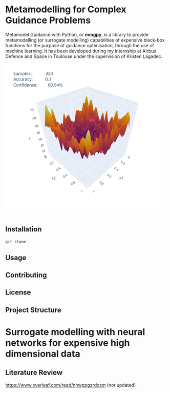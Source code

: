 # Metamodelling for Complex Guidance Problems

Metamodel Guidance with Python, or **mmgpy**, is a library to provide metamodelling (or surrogate modelling)
capabilities of expensive black-box functions for the purpose of guidance optimisation, through the use of machine
learning. It has been developed during my internship at Airbus Defence and Space in Toulouse under the supervision of
Kristen Lagadec.

![](docs/source/_static/incremental.gif)

## Installation

``
git clone 
``

## Usage


## Contributing


## License

## Project Structure



# Surrogate modelling with neural networks for expensive high dimensional data

## Literature Review 

https://www.overleaf.com/read/nhwppgzrdcsm
(not updated)



